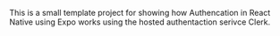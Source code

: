 This is a small template project for showing how Authencation in React Native using Expo works using the hosted authentaction serivce Clerk. 
